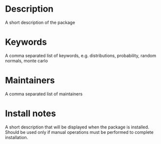 # Description
A short description of the package
# Keywords
A comma separated list of keywords, e.g. distributions, probability, random normals, monte carlo
# Maintainers
A comma separated list of maintainers
# Install notes
A short description that will be displayed when the package is installed. Should be used only if manual operations must be performed to complete installation.
